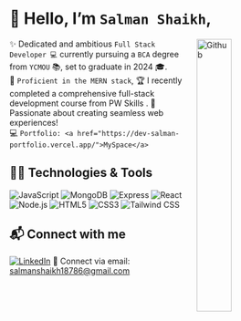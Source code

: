 # 👋 Hello, I’m `Salman Shaikh`,

<img width="35%" align="right" autoplay="true" alt="Github" src="https://user-images.githubusercontent.com/48678280/88862734-4903af80-d201-11ea-968b-9c939d88a37c.gif" />

✨ Dedicated and ambitious `Full Stack Developer 💻` currently pursuing a `BCA` degree from `YCMOU` 📚, set to graduate in 2024 🎓. <br> 
🚀 `Proficient in the MERN stack`, 🏆 I recently completed a comprehensive full-stack development course from PW Skills . 
🌟 Passionate about creating seamless web experiences! <br>
💻 `Portfolio: <a href="https://dev-salman-portfolio.vercel.app/">MySpace</a>`

## 👨‍💻 Technologies & Tools
![JavaScript](https://img.shields.io/badge/-JavaScript-F7DF1E?style=flat-square&logo=javascript&logoColor=black)
![MongoDB](https://img.shields.io/badge/-MongoDB-47A248?style=flat-square&logo=mongodb&logoColor=white)
![Express](https://img.shields.io/badge/-Express-000000?style=flat-square&logo=express&logoColor=white)
![React](https://img.shields.io/badge/-React-61DAFB?style=flat-square&logo=react&logoColor=white)
![Node.js](https://img.shields.io/badge/-Node.js-339933?style=flat-square&logo=node.js&logoColor=white)
![HTML5](https://img.shields.io/badge/-HTML5-E34F26?style=flat-square&logo=html5&logoColor=white)
![CSS3](https://img.shields.io/badge/-CSS3-1572B6?style=flat-square&logo=css3&logoColor=white)
![Tailwind CSS](https://img.shields.io/badge/-Tailwind_CSS-38B2AC?style=flat-square&logo=tailwind-css&logoColor=white)

## 📬 Connect with me
[![LinkedIn](https://img.shields.io/badge/-LinkedIn-0077B5?style=flat-square&logo=linkedin&logoColor=white)](https://www.linkedin.com/in/salman-shaikh-aa15b9253/)
📩 Connect via email: [salmanshaikh18786@gmail.com](mailto:salmanshaikh18786@gmail.com)



